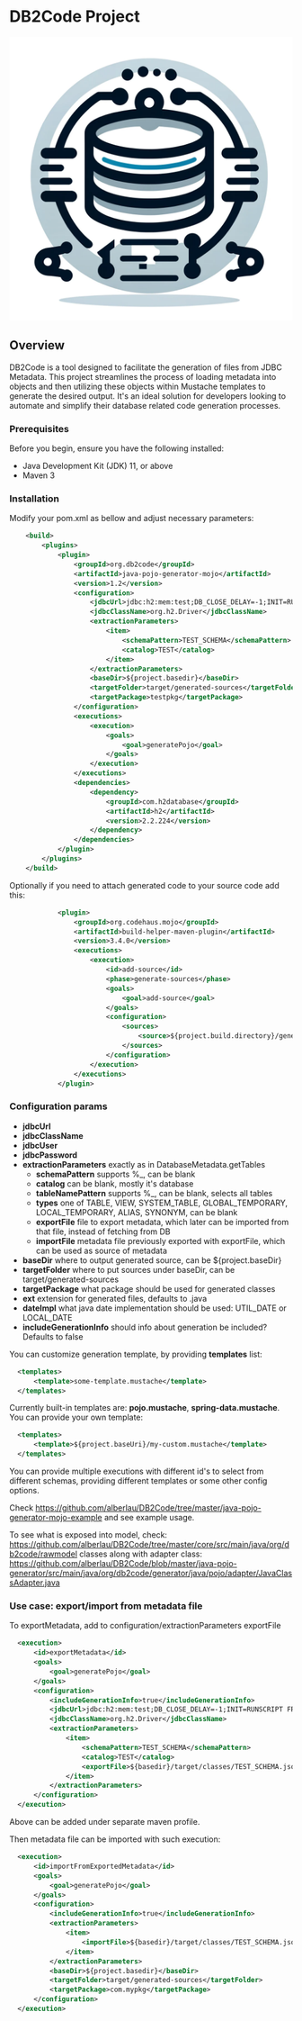# DB2Code Project
![db2code](https://github.com/alberlau/DB2Code/blob/master/db2code.png)
## Overview

DB2Code is a tool designed to facilitate the generation of files from JDBC Metadata. This project streamlines the process of loading metadata into objects and then utilizing these objects within Mustache templates to generate the desired output. It's an ideal solution for developers looking to automate and simplify their database related code generation processes.

### Prerequisites

Before you begin, ensure you have the following installed:
- Java Development Kit (JDK) 11, or above
- Maven 3

### Installation

Modify your pom.xml as bellow and adjust necessary parameters:
```xml
    <build>
        <plugins>
            <plugin>
                <groupId>org.db2code</groupId>
                <artifactId>java-pojo-generator-mojo</artifactId>
                <version>1.2</version>
                <configuration>
                    <jdbcUrl>jdbc:h2:mem:test;DB_CLOSE_DELAY=-1;INIT=RUNSCRIPT FROM '${project.basedir}/init.sql'</jdbcUrl>
                    <jdbcClassName>org.h2.Driver</jdbcClassName>
                    <extractionParameters>
                        <item>
                            <schemaPattern>TEST_SCHEMA</schemaPattern>
                            <catalog>TEST</catalog>
                        </item>
                    </extractionParameters>
                    <baseDir>${project.basedir}</baseDir>
                    <targetFolder>target/generated-sources</targetFolder>
                    <targetPackage>testpkg</targetPackage>
                </configuration>
                <executions>
                    <execution>
                        <goals>
                            <goal>generatePojo</goal>
                        </goals>
                    </execution>
                </executions>
                <dependencies>
                    <dependency>
                        <groupId>com.h2database</groupId>
                        <artifactId>h2</artifactId>
                        <version>2.2.224</version>
                    </dependency>
                </dependencies>
            </plugin>
        </plugins>
    </build>
```

Optionally if you need to attach generated code to your source code add this:
```xml
            <plugin>
                <groupId>org.codehaus.mojo</groupId>
                <artifactId>build-helper-maven-plugin</artifactId>
                <version>3.4.0</version>
                <executions>
                    <execution>
                        <id>add-source</id>
                        <phase>generate-sources</phase>
                        <goals>
                            <goal>add-source</goal>
                        </goals>
                        <configuration>
                            <sources>
                                <source>${project.build.directory}/generated-sources</source>
                            </sources>
                        </configuration>
                    </execution>
                </executions>
            </plugin>
```

### Configuration params

- __jdbcUrl__
- __jdbcClassName__
- __jdbcUser__
- __jdbcPassword__
- __extractionParameters__ exactly as in DatabaseMetadata.getTables
  - __schemaPattern__ supports %_, can be blank
  - __catalog__ can be blank, mostly it's database
  - __tableNamePattern__ supports %_, can be blank, selects all tables
  - __types__ one of TABLE, VIEW, SYSTEM_TABLE, GLOBAL_TEMPORARY, LOCAL_TEMPORARY, ALIAS, SYNONYM, can be blank
  - __exportFile__ file to export metadata, which later can be imported from that file, instead of fetching from DB
  - __importFile__ metadata file previously exported with exportFile, which can be used as source of metadata
- __baseDir__ where to output generated source, can be ${project.baseDir}
- __targetFolder__ where to put sources under baseDir, can be target/generated-sources
- __targetPackage__ what package should be used for generated classes
- __ext__ extension for generated files, defaults to .java
- __dateImpl__ what java date implementation should be used: UTIL_DATE or LOCAL_DATE
- __includeGenerationInfo__ should info about generation be included? Defaults to false

You can customize generation template, by providing __templates__ list:
```xml
  <templates>
      <template>some-template.mustache</template>
  </templates>
```

Currently built-in templates are: __pojo.mustache__, __spring-data.mustache__.
You can provide your own template:

```xml
  <templates>
      <template>${project.baseUri}/my-custom.mustache</template>
  </templates>
```


You can provide multiple executions with different id's to select from different schemas, providing different templates or some other config options.

Check https://github.com/alberlau/DB2Code/tree/master/java-pojo-generator-mojo-example and see example usage.

To see what is exposed into model, check: https://github.com/alberlau/DB2Code/tree/master/core/src/main/java/org/db2code/rawmodel classes
along with adapter class: https://github.com/alberlau/DB2Code/blob/master/java-pojo-generator/src/main/java/org/db2code/generator/java/pojo/adapter/JavaClassAdapter.java

### Use case: export/import from metadata file

To exportMetadata, add to configuration/extractionParameters exportFile

```xml
  <execution>
      <id>exportMetadata</id>
      <goals>
          <goal>generatePojo</goal>
      </goals>
      <configuration>
          <includeGenerationInfo>true</includeGenerationInfo>
          <jdbcUrl>jdbc:h2:mem:test;DB_CLOSE_DELAY=-1;INIT=RUNSCRIPT FROM '${project.basedir}/init.sql'</jdbcUrl>
          <jdbcClassName>org.h2.Driver</jdbcClassName>
          <extractionParameters>
              <item>
                  <schemaPattern>TEST_SCHEMA</schemaPattern>
                  <catalog>TEST</catalog>
                  <exportFile>${basedir}/target/classes/TEST_SCHEMA.json</exportFile>
              </item>
          </extractionParameters>
      </configuration>
  </execution>
```
Above can be added under separate maven profile.

Then metadata file can be imported with such execution:
```xml
  <execution>
      <id>importFromExportedMetadata</id>
      <goals>
          <goal>generatePojo</goal>
      </goals>
      <configuration>
          <includeGenerationInfo>true</includeGenerationInfo>
          <extractionParameters>
              <item>
                  <importFile>${basedir}/target/classes/TEST_SCHEMA.json</importFile>
              </item>
          </extractionParameters>
          <baseDir>${project.basedir}</baseDir>
          <targetFolder>target/generated-sources</targetFolder>
          <targetPackage>com.mypkg</targetPackage>
      </configuration>
  </execution>
```
